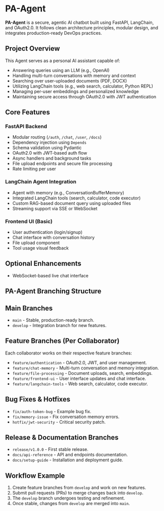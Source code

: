 # PA-Agent

**PA-Agent** is a secure, agentic AI chatbot built using FastAPI, LangChain, and OAuth2.0. It follows clean architecture principles, modular design, and integrates production-ready DevOps practices.

## Project Overview

This Agent serves as a personal AI assistant capable of:
- Answering queries using an LLM (e.g., OpenAI)
- Handling multi-turn conversations with memory and context
- Searching over user-uploaded documents (PDF, DOCX)
- Utilizing LangChain tools (e.g., web search, calculator, Python REPL)
- Managing per-user embeddings and personalized knowledge
- Maintaining secure access through OAuth2.0 with JWT authentication

## Core Features

### FastAPI Backend
- Modular routing (`/auth`, `/chat`, `/user`, `/docs`)
- Dependency injection using `Depends`
- Schema validation using Pydantic
- OAuth2.0 with JWT-based auth flow
- Async handlers and background tasks
- File upload endpoints and secure file processing
- Rate limiting per user

### LangChain Agent Integration
- Agent with memory (e.g., ConversationBufferMemory)
- Integrated LangChain tools (search, calculator, code executor)
- Custom RAG-based document query using uploaded files
- Streaming support via SSE or WebSocket

### Frontend UI (Basic)
- User authentication (login/signup)
- Chat interface with conversation history
- File upload component
- Tool usage visual feedback

## Optional Enhancements
- WebSocket-based live chat interface

## PA-Agent Branching Structure



## Main Branches
- `main` - Stable, production-ready branch.
- `develop` - Integration branch for new features.

## Feature Branches (Per Collaborator)
Each collaborator works on their respective feature branches:
- `feature/authentication` - OAuth2.0, JWT, and user management.
- `feature/chat-memory` - Multi-turn conversation and memory integration.
- `feature/file-processing` - Document uploads, search, embeddings.
- `feature/frontend-ui` - User interface updates and chat interface.
- `feature/langchain-tools` - Web search, calculator, code executor.

## Bug Fixes & Hotfixes
- `fix/auth-token-bug` - Example bug fix.
- `fix/memory-issue` - Fix conversation memory errors.
- `hotfix/jwt-security` - Critical security patch.

## Release & Documentation Branches
- `release/v1.0.0` - First stable release.
- `docs/api-reference` - API and endpoints documentation.
- `docs/setup-guide` - Installation and deployment guide.

## Workflow Example
1. Create feature branches from `develop` and work on new features.
2. Submit pull requests (PRs) to merge changes back into `develop`.
3. The `develop` branch undergoes testing and refinement.
4. Once stable, changes from `develop` are merged into `main`.




